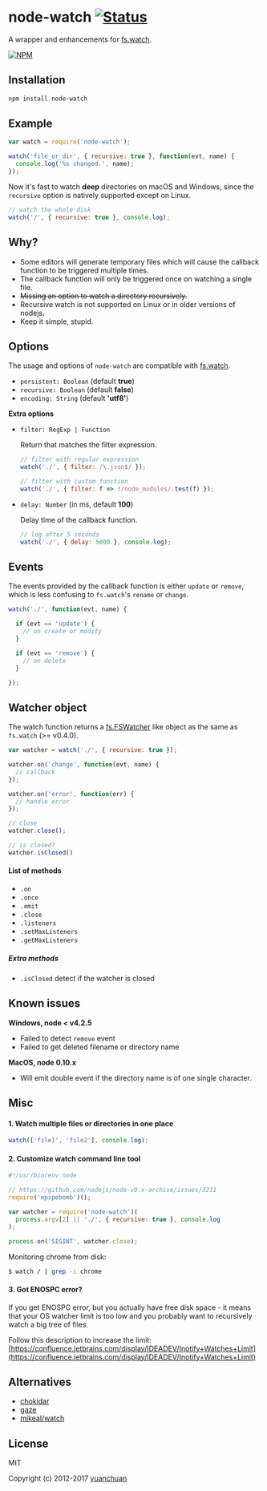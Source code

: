 # node-watch [![Status](https://travis-ci.org/yuanchuan/node-watch.svg?branch=master)](https://travis-ci.org/yuanchuan/node-watch "See test builds")

A wrapper and enhancements for [fs.watch](http://nodejs.org/api/fs.html#fs_fs_watch_filename_options_listener).

[![NPM](https://nodei.co/npm/node-watch.png?downloads=true&downloadRank=true&stars=true)](https://nodei.co/npm/node-watch.png/)


## Installation

```bash
npm install node-watch
```

## Example

```js
var watch = require('node-watch');

watch('file_or_dir', { recursive: true }, function(evt, name) {
  console.log('%s changed.', name);
});
```

Now it's fast to watch **deep** directories on macOS and Windows, since the `recursive` option is natively supported except on Linux.

```js
// watch the whole disk
watch('/', { recursive: true }, console.log);
```


## Why?

* Some editors will generate temporary files which will cause the callback function to be triggered multiple times.
* The callback function will only be triggered once on watching a single file.
* <del>Missing an option to watch a directory recursively.</del>
* Recursive watch is not supported on Linux or in older versions of nodejs.
* Keep it simple, stupid.


## Options

The usage and options of `node-watch` are compatible with [fs.watch](https://nodejs.org/dist/latest-v7.x/docs/api/fs.html#fs_fs_watch_filename_options_listener).
* `persistent: Boolean` (default **true**)
* `recursive: Boolean` (default **false**)
* `encoding: String` (default **'utf8'**)

**Extra options**

* `filter: RegExp | Function`

   Return that matches the filter expression.

    ```js
    // filter with regular expression
    watch('./', { filter: /\.json$/ });

    // filter with custom function
    watch('./', { filter: f => !/node_modules/.test(f) });
    ```
* `delay: Number` (in ms, default **100**)

   Delay time of the callback function.

   ```js
   // log after 5 seconds
   watch('./', { delay: 5000 }, console.log);
   ```

## Events

The events provided by the callback function is either `update` or `remove`, which is less confusing to `fs.watch`'s `rename` or `change`.

```js
watch('./', function(evt, name) {

  if (evt == 'update') {
    // on create or modify
  }

  if (evt == 'remove') {
    // on delete
  }

});
```


## Watcher object

The watch function returns a [fs.FSWatcher](https://nodejs.org/api/fs.html#fs_class_fs_fswatcher) like object as the same as `fs.watch` (>= v0.4.0).

```js
var watcher = watch('./', { recursive: true });

watcher.on('change', function(evt, name) {
  // callback
});

watcher.on('error', function(err) {
  // handle error
});

// close
watcher.close();

// is closed?
watcher.isClosed()
```

#### List of methods

* `.on`
* `.once`
* `.emit`
* `.close`
* `.listeners`
* `.setMaxListeners`
* `.getMaxListeners`

##### Extra methods
* `.isClosed` detect if the watcher is closed


## Known issues

**Windows, node < v4.2.5**

  * Failed to detect `remove` event
  * Failed to get deleted filename or directory name

**MacOS, node 0.10.x**
  * Will emit double event if the directory name is of one single character.


## Misc

#### 1. Watch multiple files or directories in one place
```js
watch(['file1', 'file2'], console.log);
```

#### 2. Customize watch command line tool
```js
#!/usr/bin/env node

// https://github.com/nodejs/node-v0.x-archive/issues/3211
require('epipebomb')();

var watcher = require('node-watch')(
  process.argv[2] || './', { recursive: true }, console.log
);

process.on('SIGINT', watcher.close);
```
Monitoring chrome from disk:
```bash
$ watch / | grep -i chrome
```

#### 3. Got ENOSPC error?

If you get ENOSPC error, but you actually have free disk space - it means that your OS watcher limit is too low and you probably want to recursively watch a big tree of files.

Follow this description to increase the limit:
[https://confluence.jetbrains.com/display/IDEADEV/Inotify+Watches+Limit](https://confluence.jetbrains.com/display/IDEADEV/Inotify+Watches+Limit)


## Alternatives

* [chokidar](https://github.com/paulmillr/chokidar)
* [gaze](https://github.com/shama/gaze)
* [mikeal/watch](https://github.com/mikeal/watch)

## License
MIT

Copyright (c) 2012-2017 [yuanchuan](https://github.com/yuanchuan)
